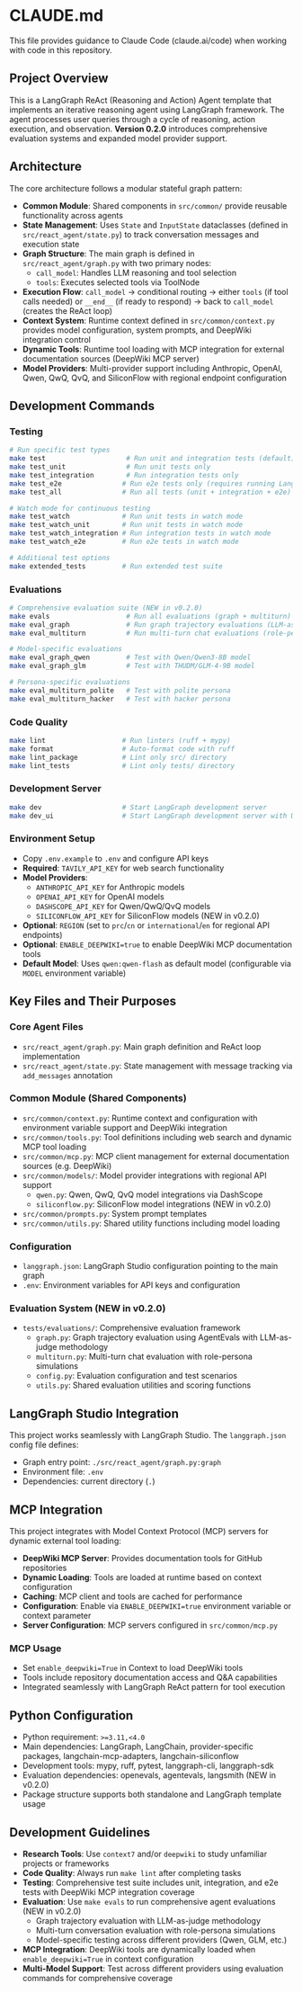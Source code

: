 # CLAUDE.md

This file provides guidance to Claude Code (claude.ai/code) when working with code in this repository.

## Project Overview

This is a LangGraph ReAct (Reasoning and Action) Agent template that implements an iterative reasoning agent using LangGraph framework. The agent processes user queries through a cycle of reasoning, action execution, and observation. **Version 0.2.0** introduces comprehensive evaluation systems and expanded model provider support.

## Architecture

The core architecture follows a modular stateful graph pattern:

- **Common Module**: Shared components in `src/common/` provide reusable functionality across agents
- **State Management**: Uses `State` and `InputState` dataclasses (defined in `src/react_agent/state.py`) to track conversation messages and execution state
- **Graph Structure**: The main graph is defined in `src/react_agent/graph.py` with two primary nodes:
  - `call_model`: Handles LLM reasoning and tool selection
  - `tools`: Executes selected tools via ToolNode
- **Execution Flow**: `call_model` → conditional routing → either `tools` (if tool calls needed) or `__end__` (if ready to respond) → back to `call_model` (creates the ReAct loop)
- **Context System**: Runtime context defined in `src/common/context.py` provides model configuration, system prompts, and DeepWiki integration control
- **Dynamic Tools**: Runtime tool loading with MCP integration for external documentation sources (DeepWiki MCP server)
- **Model Providers**: Multi-provider support including Anthropic, OpenAI, Qwen, QwQ, QvQ, and SiliconFlow with regional endpoint configuration

## Development Commands

### Testing
```bash
# Run specific test types
make test                    # Run unit and integration tests (default)
make test_unit               # Run unit tests only
make test_integration        # Run integration tests only
make test_e2e               # Run e2e tests only (requires running LangGraph server)
make test_all               # Run all tests (unit + integration + e2e)

# Watch mode for continuous testing
make test_watch             # Run unit tests in watch mode
make test_watch_unit        # Run unit tests in watch mode
make test_watch_integration # Run integration tests in watch mode
make test_watch_e2e         # Run e2e tests in watch mode

# Additional test options
make extended_tests         # Run extended test suite
```

### Evaluations
```bash
# Comprehensive evaluation suite (NEW in v0.2.0)
make evals                   # Run all evaluations (graph + multiturn)
make eval_graph              # Run graph trajectory evaluations (LLM-as-judge)
make eval_multiturn          # Run multi-turn chat evaluations (role-persona simulations)

# Model-specific evaluations
make eval_graph_qwen         # Test with Qwen/Qwen3-8B model
make eval_graph_glm          # Test with THUDM/GLM-4-9B model

# Persona-specific evaluations
make eval_multiturn_polite   # Test with polite persona
make eval_multiturn_hacker   # Test with hacker persona
```

### Code Quality
```bash
make lint                   # Run linters (ruff + mypy)  
make format                 # Auto-format code with ruff
make lint_package           # Lint only src/ directory
make lint_tests             # Lint only tests/ directory
```

### Development Server
```bash
make dev                    # Start LangGraph development server
make dev_ui                 # Start LangGraph development server with UI
```

### Environment Setup
- Copy `.env.example` to `.env` and configure API keys
- **Required**: `TAVILY_API_KEY` for web search functionality
- **Model Providers**:
  - `ANTHROPIC_API_KEY` for Anthropic models
  - `OPENAI_API_KEY` for OpenAI models
  - `DASHSCOPE_API_KEY` for Qwen/QwQ/QvQ models
  - `SILICONFLOW_API_KEY` for SiliconFlow models (NEW in v0.2.0)
- **Optional**: `REGION` (set to `prc`/`cn` or `international`/`en` for regional API endpoints)
- **Optional**: `ENABLE_DEEPWIKI=true` to enable DeepWiki MCP documentation tools
- **Default Model**: Uses `qwen:qwen-flash` as default model (configurable via `MODEL` environment variable)

## Key Files and Their Purposes

### Core Agent Files
- `src/react_agent/graph.py`: Main graph definition and ReAct loop implementation
- `src/react_agent/state.py`: State management with message tracking via `add_messages` annotation

### Common Module (Shared Components)
- `src/common/context.py`: Runtime context and configuration with environment variable support and DeepWiki integration
- `src/common/tools.py`: Tool definitions including web search and dynamic MCP tool loading
- `src/common/mcp.py`: MCP client management for external documentation sources (e.g. DeepWiki)
- `src/common/models/`: Model provider integrations with regional API support
  - `qwen.py`: Qwen, QwQ, QvQ model integrations via DashScope
  - `siliconflow.py`: SiliconFlow model integrations (NEW in v0.2.0)
- `src/common/prompts.py`: System prompt templates
- `src/common/utils.py`: Shared utility functions including model loading

### Configuration
- `langgraph.json`: LangGraph Studio configuration pointing to the main graph
- `.env`: Environment variables for API keys and configuration

### Evaluation System (NEW in v0.2.0)
- `tests/evaluations/`: Comprehensive evaluation framework
  - `graph.py`: Graph trajectory evaluation using AgentEvals with LLM-as-judge methodology
  - `multiturn.py`: Multi-turn chat evaluation with role-persona simulations
  - `config.py`: Evaluation configuration and test scenarios
  - `utils.py`: Shared evaluation utilities and scoring functions

## LangGraph Studio Integration

This project works seamlessly with LangGraph Studio. The `langgraph.json` config file defines:
- Graph entry point: `./src/react_agent/graph.py:graph`
- Environment file: `.env`
- Dependencies: current directory (`.`)

## MCP Integration

This project integrates with Model Context Protocol (MCP) servers for dynamic external tool loading:

- **DeepWiki MCP Server**: Provides documentation tools for GitHub repositories
- **Dynamic Loading**: Tools are loaded at runtime based on context configuration
- **Caching**: MCP client and tools are cached for performance
- **Configuration**: Enable via `ENABLE_DEEPWIKI=true` environment variable or context parameter
- **Server Configuration**: MCP servers configured in `src/common/mcp.py`

### MCP Usage
- Set `enable_deepwiki=True` in Context to load DeepWiki tools
- Tools include repository documentation access and Q&A capabilities
- Integrated seamlessly with LangGraph ReAct pattern for tool execution

## Python Configuration

- Python requirement: `>=3.11,<4.0`
- Main dependencies: LangGraph, LangChain, provider-specific packages, langchain-mcp-adapters, langchain-siliconflow
- Development tools: mypy, ruff, pytest, langgraph-cli, langgraph-sdk
- Evaluation dependencies: openevals, agentevals, langsmith (NEW in v0.2.0)
- Package structure supports both standalone and LangGraph template usage

## Development Guidelines

- **Research Tools**: Use `context7` and/or `deepwiki` to study unfamiliar projects or frameworks
- **Code Quality**: Always run `make lint` after completing tasks
- **Testing**: Comprehensive test suite includes unit, integration, and e2e tests with DeepWiki MCP integration coverage
- **Evaluation**: Use `make evals` to run comprehensive agent evaluations (NEW in v0.2.0)
  - Graph trajectory evaluation with LLM-as-judge methodology
  - Multi-turn conversation evaluation with role-persona simulations
  - Model-specific testing across different providers (Qwen, GLM, etc.)
- **MCP Integration**: DeepWiki tools are dynamically loaded when `enable_deepwiki=True` in context configuration
- **Multi-Model Support**: Test across different providers using evaluation commands for comprehensive coverage